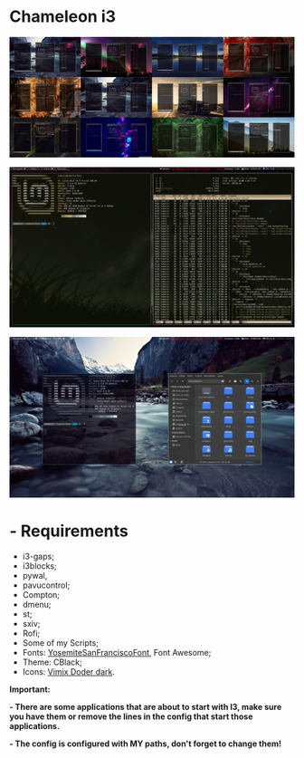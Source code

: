 # Chameleon i3
![](Screenshots/i3Camalleon.png)

![](Screenshots/BrownAnime.png)

![](Screenshots/GreyWater.png)

# - Requirements
  - i3-gaps;
  - i3blocks;
  - pywal,
  - pavucontrol;
  - Compton;
  - dmenu;
  - st;
  - sxiv;
  - Rofi;
  - Some of my Scripts;
  - Fonts: [YosemiteSanFranciscoFont](https://github.com/supermarin/YosemiteSanFranciscoFont), Font Awesome;
  - Theme: CBlack; 
  - Icons: [Vimix Doder dark](https://www.gnome-look.org/content/show.php/Vimix+Dark?content=162556). 
 
**Important:**

  **- There are some applications that are about to start with I3, make sure you have them or remove the lines in the config that start those applications.**
  
  **- The config is configured with MY paths, don't forget to change them!**
